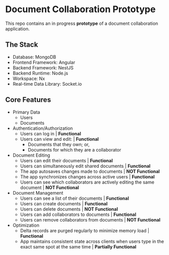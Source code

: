 # Document Collaboration Prototype

This repo contains an in progress **prototype** of a document collaboration application.

## The Stack

* Database: MongoDB
* Frontend Framework: Angular
* Backend Framework: NestJS
* Backend Runtime: Node.js
* Workspace: Nx
* Real-time Data Library: Socket.io

## Core Features

* Primary Data
  * Users
  * Documents
* Authentication/Authorization
  * Users can log in | **Functional**
  * Users can view and edit: | **Functional**
    * Documents that they own; or,
    * Documents for which they are a collaborator
* Document Editing
  * Users can edit their documents | **Functional**
  * Users can simultaneously edit shared documents | **Functional**
  * The app autosaves changes made to documents | **NOT Functional**
  * The app synchronizes changes across active users | **Functional**
  * Users can see which collaborators are actively editing the same document | **NOT Functional**
* Document Management
  * Users can see a list of their documents | **Functional**
  * Users can create documents | **Functional**
  * Users can delete documents | **NOT Functional**
  * Users can add collaborators to documents | **Functional**
  * Users can remove collaborators from documents | **NOT Functional**
* Optimization
  * Delta records are purged regularly to minimize memory load | **Functional**
  * App maintains consistent state across clients when users type in the exact same spot at the same time | **Partially Functional**

